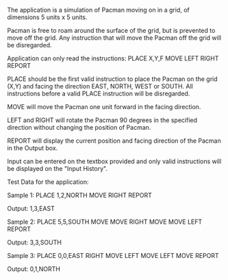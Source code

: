 The application is a simulation of Pacman moving on in a grid, of dimensions 5 units x 5 units.

Pacman is free to roam around the surface of the grid, but is prevented to move off the grid. Any instruction that will move the Pacman off the grid will be disregarded.

Application can only read the instructions:
PLACE X,Y,F
MOVE
LEFT
RIGHT
REPORT

PLACE should be the first valid instruction to place the Pacman on the grid (X,Y) and facing the direction EAST, NORTH, WEST or SOUTH.
All instructions before a valid PLACE instruction will be disregarded.

MOVE will move the Pacman one unit forward in the facing direction.

LEFT and RIGHT will rotate the Pacman 90 degrees in the specified direction without changing the position of Pacman.

REPORT will display the current position and facing direction of the Pacman in the Output box.

Input can be entered on the textbox provided and only valid instructions will be displayed on the "Input History".


Test Data for the application:

Sample 1:
PLACE 1,2,NORTH
MOVE
RIGHT
REPORT

Output: 1,3,EAST


Sample 2:
PLACE 5,5,SOUTH
MOVE 
MOVE
RIGHT
MOVE 
MOVE
LEFT
REPORT

Output: 3,3,SOUTH


Sample 3:
PLACE 0,0,EAST
RIGHT
MOVE
LEFT
MOVE
LEFT
MOVE
REPORT

Output: 0,1,NORTH